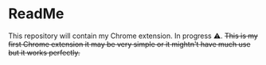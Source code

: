 # ReadMe
This repository will contain my Chrome extension. 
In progress ⚠.
~~This is my first Chrome extension it may be very simple or it mightn't have much use but it works perfectly.~~
